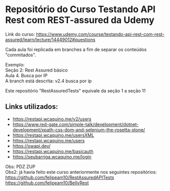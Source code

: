 # Repositório do Curso Testando API Rest com REST-assured da Udemy

Link do curso: https://www.udemy.com/course/testando-api-rest-com-rest-assured/learn/lecture/14449012#questions

Cada aula foi replicada em branches a fim de separar os conteúdos "commitados".

Exemplo: <br />
Seção 2: Rest Assured básico <br />
Aula 4. Busca por IP <br />
A branch está descrita: v2.4 busca por ip <br />

Este repositório "RestAssuredTests" equivale da seção 1 a seção 11

## Links utilizados:

* https://restapi.wcaquino.me/v2/users
* https://www.red-gate.com/simple-talk/development/dotnet-development/xpath-css-dom-and-selenium-the-rosetta-stone/
* https://restapi.wcaquino.me/usersXML
* https://restapi.wcaquino.me/users
* https://swapi.dev/
* https://restapi.wcaquino.me/basicauth
* https://seubarriga.wcaquino.me/login

Obs: PDZ ZUP <br />
Obs2: já havia feito este curso anteriormente nos seguintes repositórios: <br />
https://github.com/felipeam10/RestAssuredAPITests <br />
https://github.com/felipeam10/BellyRest <br />
